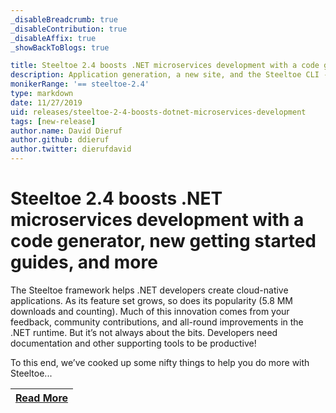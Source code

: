 ```yaml
---
_disableBreadcrumb: true
_disableContribution: true
_disableAffix: true
_showBackToBlogs: true

title: Steeltoe 2.4 boosts .NET microservices development with a code generator, new getting started guides, and more
description: Application generation, a new site, and the Steeltoe CLI - Get familiar with Steeltoe 2.4.
monikerRange: '== steeltoe-2.4'
type: markdown
date: 11/27/2019
uid: releases/steeltoe-2-4-boosts-dotnet-microservices-development
tags: [new-release]
author.name: David Dieruf
author.github: ddieruf
author.twitter: dierufdavid
---
```


# Steeltoe 2.4 boosts .NET microservices development with a code generator, new getting started guides, and more

The Steeltoe framework helps .NET developers create cloud-native applications. As its feature set grows, so does its popularity (5.8 MM downloads and counting). Much of this innovation comes from your feedback, community contributions, and all-round improvements in the .NET runtime. But it’s not always about the bits. Developers need documentation and other supporting tools to be productive!

To this end, we’ve cooked up some nifty things to help you do more with Steeltoe...

| [Read More](https://tanzu.vmware.com/content/blog/steeltoe-2-4-boosts-dotnet-microservices-development) |
|:---:|
